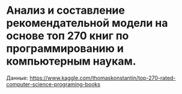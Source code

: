 # Анализ и составление рекомендательной модели на основе топ 270 книг по программированию и компьютерным наукам.
Данные: https://www.kaggle.com/thomaskonstantin/top-270-rated-computer-science-programing-books 
